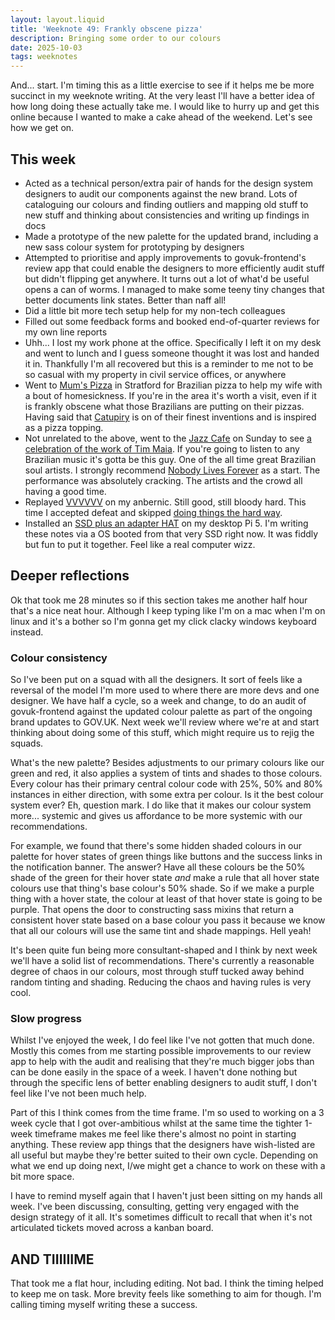 ```yaml
---
layout: layout.liquid
title: 'Weeknote 49: Frankly obscene pizza'
description: Bringing some order to our colours
date: 2025-10-03
tags: weeknotes
---
```


And... start. I'm timing this as a little exercise to see if it helps me be more succinct in my weeknote writing. At the very least I'll have a better idea of how long doing these actually take me. I would like to hurry up and get this online because I wanted to make a cake ahead of the weekend. Let's see how we get on.

## This week

- Acted as a technical person/extra pair of hands for the design system designers to audit our components against the new brand. Lots of cataloguing our colours and finding outliers and mapping old stuff to new stuff and thinking about consistencies and writing up findings in docs
- Made a prototype of the new palette for the updated brand, including a new sass colour system for prototyping by designers
- Attempted to prioritise and apply improvements to govuk-frontend's review app that could enable the designers to more efficiently audit stuff but didn't flipping get anywhere. It turns out a lot of what'd be useful opens a can of worms. I managed to make some teeny tiny changes that better documents link states. Better than naff all!
- Did a little bit more tech setup help for my non-tech colleagues
- Filled out some feedback forms and booked end-of-quarter reviews for my own line reports
- Uhh... I lost my work phone at the office. Specifically I left it on my desk and went to lunch and I guess someone thought it was lost and handed it in. Thankfully I'm all recovered but this is a reminder to me not to be so casual with my property in civil service offices, or anywhere
- Went to [Mum's Pizza](https://www.mumspizza.co.uk/) in Stratford for Brazilian pizza to help my wife with a bout of homesickness. If you're in the area it's worth a visit, even if it is frankly obscene what those Brazilians are putting on their pizzas. Having said that [Catupiry](https://en.wikipedia.org/wiki/Catupiry) is on of their finest inventions and is inspired as a pizza topping.
- Not unrelated to the above, went to the [Jazz Cafe](https://thejazzcafe.com) on Sunday to see [a celebration of the work of Tim Maia](https://dice.fm/event/xelmpm-tim-maias-universe-28th-sep-the-jazz-cafe-london-tickets). If you're going to listen to any Brazilian music it's gotta be this guy. One of the all time great Brazilian soul artists. I strongly recommend [Nobody Lives Forever](https://afropop.org/articles/tim-maia-tim-maia) as a start. The performance was absolutely cracking. The artists and the crowd all having a good time.
- Replayed [VVVVVV](https://thelettervsixtim.es/) on my anbernic. Still good, still bloody hard. This time I accepted defeat and skipped [doing things the hard way](https://www.youtube.com/watch?v=4CtiY5D6HCs).
- Installed an [SSD plus an adapter HAT](https://thepihut.com/products/raspberry-pi-ssd-kit-for-raspberry-pi-5) on my desktop Pi 5. I'm writing these notes via a OS booted from that very SSD right now. It was fiddly but fun to put it together. Feel like a real computer wizz.

## Deeper reflections

Ok that took me 28 minutes so if this section takes me another half hour that's a nice neat hour. Although I keep typing like I'm on a mac when I'm on linux and it's a bother so I'm gonna get my click clacky windows keyboard instead.

### Colour consistency

So I've been put on a squad with all the designers. It sort of feels like a reversal of the model I'm more used to where there are more devs and one designer. We have half a cycle, so a week and change, to do an audit of govuk-frontend against the updated colour palette as part of the ongoing brand updates to GOV.UK. Next week we'll review where we're at and start thinking about doing some of this stuff, which might require us to rejig the squads.

What's the new palette? Besides adjustments to our primary colours like our green and red, it also applies a system of tints and shades to those colours. Every colour has their primary central colour code with 25%, 50% and 80% instances in either direction, with some extra per colour. Is it the best colour system ever? Eh, question mark. I do like that it makes our colour system more... systemic and gives us affordance to be more systemic with our recommendations.

For example, we found that there's some hidden shaded colours in our palette for hover states of green things like buttons and the success links in the notification banner. The answer? Have all these colours be the 50% shade of the green for their hover state _and_ make a rule that all hover state colours use that thing's base colour's 50% shade. So if we make a purple thing with a hover state, the colour at least of that hover state is going to be purple. That opens the door to constructing sass mixins that return a consistent hover state based on a base colour you pass it because we know that all our colours will use the same tint and shade mappings. Hell yeah!

It's been quite fun being more consultant-shaped and I think by next week we'll have a solid list of recommendations. There's currently a reasonable degree of chaos in our colours, most through stuff tucked away behind random tinting and shading. Reducing the chaos and having rules is very cool.

### Slow progress

Whilst I've enjoyed the week, I do feel like I've not gotten that much done. Mostly this comes from me starting possible improvements to our review app to help with the audit and realising that they're much bigger jobs than can be done easily in the space of a week. I haven't done nothing but through the specific lens of better enabling designers to audit stuff, I don't feel like I've not been much help.

Part of this I think comes from the time frame. I'm so used to working on a 3 week cycle that I got over-ambitious whilst at the same time the tighter 1-week timeframe makes me feel like there's almost no point in starting anything. These review app things that the designers have wish-listed are all useful but maybe they're better suited to their own cycle. Depending on what we end up doing next, I/we might get a chance to work on these with a bit more space.

I have to remind myself again that I haven't just been sitting on my hands all week. I've been discussing, consulting, getting very engaged with the design strategy of it all. It's sometimes difficult to recall that when it's not articulated tickets moved across a kanban board.

## AND TIIIIIIME

That took me a flat hour, including editing. Not bad. I think the timing helped to keep me on task. More brevity feels like something to aim for though. I'm calling timing myself writing these a success.
